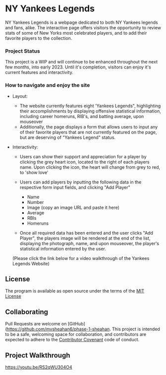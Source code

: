 # NY Yankees Legends

NY Yankees Legends is a webpage dedicated to both NY Yankees legends and fans, alike.  The interactive page offers visitors the opportunity to review stats of some of New Yorks most celebrated players, and to add their favorite players to the collection.

### Project Status

This project is a WIP and will continue to be enhanced throughout the next few months, into early 2023.  Until it's completion, visitors can enjoy it's current features and interactivity.
### How to navigate and enjoy the site

- Layout:
  - The website currently features eight 'Yankees Legends", highlighting their accomplishments by displaying offensive statistical information, including career homeruns, RIB's, and batting average, upon mouseover
  - Additionally, the page displays a form that allows users to input any of their favorite players that are not currently featured on the page, but are deserving of "Yankees Legend" status.  

- Interactivity:
    - Users can show their support and appreciation for a player by clicking the grey heart icon, located to the right of each players name.  Upon clicking the icon, the heart will change from grey to red, to 'show love'
    - Users can add players by inputting the following data in the respective form input fields, and clicking "Add Player"
      - Name
      - Number
      - Image 
        (copy an image URL and paste it here)
      - Average
      - RBIs
      - Homeruns

    - Once all required data has been entered and the user clicks "Add Player", the players image will be rendered at the end of the list, displaying the photograph, name, and upon mouseover, the player's statistical information entered by the user.

    (Please click the link below for a video walkthrough of the Yankees Legends Website)

## License

The program is available as open source under the terms of the [MIT License](https://opensource.org/licenses/MIT)

## Collaborating

Pull Requests are welcome on [GitHub](https://github.com/mvsheahan6/phase-1-sheahan. This project is intended to be a safe, welcoming space for collaboration, and contributors are expected to adhere to the [Contributor Covenant](https://github.com/cjbrock/worlds-best-restaurants-cli-gem/blob/master/contributor-covenant.org) code of conduct.

## Project Walkthrough

https://youtu.be/RS2qWU304O4


